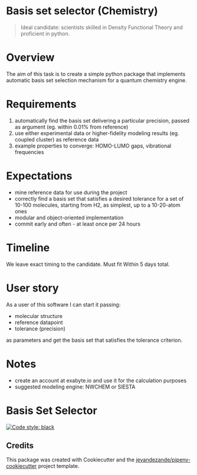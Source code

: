 # Basis set selector (Chemistry)

> Ideal candidate: scientists skilled in Density Functional Theory and proficient in python.

# Overview

The aim of this task is to create a simple python package that implements automatic basis set selection mechanism for a quantum chemistry engine.

# Requirements

1. automatically find the basis set delivering a particular precision, passed as argument (eg. within 0.01% from reference)
1. use either experimental data or higher-fidelity modeling results (eg. coupled cluster) as reference data
1. example properties to converge: HOMO-LUMO gaps, vibrational frequencies

# Expectations

- mine reference data for use during the project
- correctly find a basis set that satisfies a desired tolerance for a set of 10-100 molecules, starting from H2, as simplest, up to a 10-20-atom ones
- modular and object-oriented implementation
- commit early and often - at least once per 24 hours

# Timeline

We leave exact timing to the candidate. Must fit Within 5 days total.

# User story

As a user of this software I can start it passing:

- molecular structure
- reference datapoint
- tolerance (precision)

as parameters and get the basis set that satisfies the tolerance criterion.

# Notes

- create an account at exabyte.io and use it for the calculation purposes
- suggested modeling engine: NWCHEM or SIESTA



# Basis Set Selector

[![Code style: black](https://img.shields.io/badge/code%20style-black-000000.svg)](https://github.com/psf/black)


## Credits
This package was created with Cookiecutter and the [jevandezande/pipenv-cookiecutter](https://github.com/jevandezande/pipenv-cookiecutter) project template.
